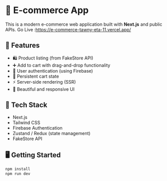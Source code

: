 # 🛒 E-commerce App

This is a modern e-commerce web application built with **Next.js** and public APIs.
Go Live :https://e-commerce-tawny-eta-11.vercel.app/

## 🚀 Features

- 🛍️ Product listing (from FakeStore API)
- ➕ Add to cart with drag-and-drop functionality
- 🔐 User authentication (using Firebase)
- 💾 Persistent cart state
- ⚡ Server-side rendering (SSR)
- 💄 Beautiful and responsive UI

## 🔧 Tech Stack

- Next.js
- Tailwind CSS
- Firebase Authentication
- Zustand / Redux (state management)
- FakeStore API

## 🖥️ Getting Started

```bash
npm install
npm run dev
